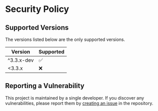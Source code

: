 # Security Policy

## Supported Versions

The versions listed below are the only supported versions.

| Version    | Supported |
| ---------- | --------- |
| ^3.3.x-dev | ✅        |
| <3.3.x     | ❌        |

## Reporting a Vulnerability

This project is maintained by a single developer. If you discover any vulnerabilities, please report them by [creating an issue](https://github.com/theassassin0128/Node/issues) in the repository.
